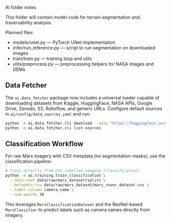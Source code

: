 AI folder notes

This folder will contain model code for terrain segmentation and traversability analysis.

Planned files:
- models/unet.py — PyTorch UNet implementation
- infer/run_inference.py — script to run segmentation on downloaded images
- train/train.py — training loop and utils
- utils/preprocess.py — preprocessing helpers for NASA images and DEMs

## Data Fetcher

The `ai.data_fetcher` package now includes a universal loader capable of
downloading datasets from Kaggle, HuggingFace, NASA APIs, Google Drive, Zenodo,
S3, Roboflow, and generic URLs.  Configure default sources in
`ai/config/data_sources.yaml` and run:

```bash
python -m ai.data_fetcher.cli download --auto "https://huggingface.co/datasets/hassanjbara/AI4MARS"
python -m ai.data_fetcher.cli list-sources
```

## Classification Workflow

For raw Mars imagery with CSV metadata (no segmentation masks), use the
classification pipeline:

```bash
# Train directly from CSV-labelled imagery (classification)
python -m ai.training.train_classification \
  --data-root data/raw/mars_dataset/splits \
  --metadata-csv data/raw/mars_dataset/mars_rover_dataset.csv \
  --label-column camera_name \
  --num-epochs 30
```

This leverages `MarsClassificationDataset` and the ResNet-based
`MarsClassifier` to predict labels such as camera names directly from imagery.

